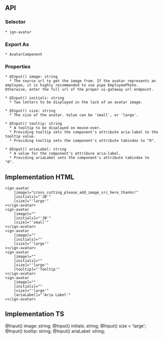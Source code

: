 ## API
  ### Selector
    * ign-avatar
  
  ### Export As
    * AvatarComponent

  ### Properties
    * @Input() image: string
      * The source url to get the image from. If the avatar represents an employee, it is highly recommended to use pipe EmployeePhoto. Otherwise, enter the full url of the proper ui-gateway url endpoint.

    * @Input() initials: string
      * Two letters to be displayed in the lack of an avatar image.
      
    * @Input() size: string
      * The size of the avatar. Value can be 'small', or 'large'.

    * @Input() tooltip: string
      * A tooltip to be displayed on mouse-over.
      * Providing tooltip sets the component's attribute aria-label to the tooltip value.
      * Providing tooltip sets the component's attribute tabindex to "0".

    * @Input() ariaLabel: string
      * A value for the component's attribure aria-label.
      * Providing ariaLabel sets the component's attribute tabindex to "0".

## Implementation HTML
    <ign-avatar 
        [image]="cross_cutting_please_add_image_src_here_thanks!"
        [initials]="'JB'"
        [size]="'large'"
    ></ign-avatar>
    <ign-avatar 
        [image]=""
        [initials]="'JB'"
        [size]="'small'"
    ></ign-avatar>
    <ign-avatar 
        [image]=""
        [initials]=""
        [size]="'large'"
    ></ign-avatar>
    <ign-avatar 
        [image]=""
        [initials]=""
        [size]="'large'"
        [tooltip]="'Tooltip'"
    ></ign-avatar>
    <ign-avatar 
        [image]=""
        [initials]=""
        [size]="'large'"
        [ariaLabel]="'Aria Label'"
    ></ign-avatar>

## Implementation TS 
  @Input() image: string;
  @Input() initials: string;
  @Input() size = 'large';
  @Input() tooltip: string;
  @Input() ariaLabel: string;